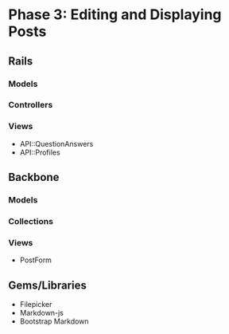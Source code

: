 # Phase 3: Editing and Displaying Posts

## Rails
### Models

### Controllers

### Views
* API::QuestionAnswers
* API::Profiles

## Backbone
### Models

### Collections

### Views
* PostForm

## Gems/Libraries
* Filepicker
* Markdown-js
* Bootstrap Markdown
